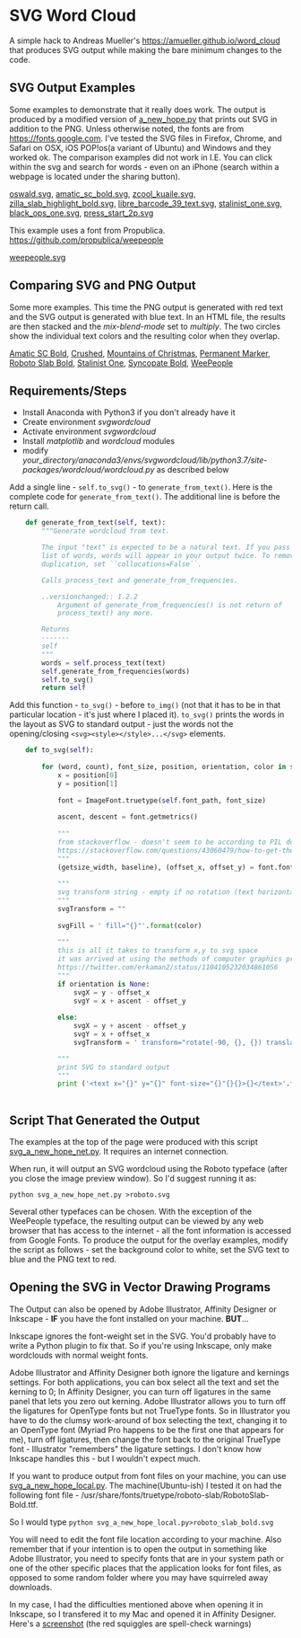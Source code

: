 # SVG Word Cloud
A simple hack to Andreas Mueller's https://amueller.github.io/word_cloud that produces SVG output while making the bare minimum changes to the code.
## SVG Output Examples
Some examples to demonstrate that it really does work. The output is produced by a modified version of [a_new_hope.py](https://github.com/amueller/word_cloud/blob/master/examples/a_new_hope.py) that prints out SVG in addition to the PNG. Unless otherwise noted, the fonts are from https://fonts.google.com. I've tested the SVG files in Firefox, Chrome, and Safari on OSX, iOS POP!os(a variant of Ubuntu) and Windows and they worked ok. The comparison examples did not work in I.E. You can click within the svg and search for words - even on an iPhone (search within a webpage is located under the sharing button).

[oswald.svg](https://loydg.github.io/gh_pages/examples/oswald.svg), 
[amatic_sc_bold.svg](https://loydg.github.io/gh_pages/examples/amatic_sc_bold.svg), 
[zcool_kuaile.svg](https://loydg.github.io/gh_pages/examples/zcool_kuaile.svg), 
[zilla_slab_highlight_bold.svg](https://loydg.github.io/gh_pages/examples/zilla_slab_highlight_bold.svg), 
[libre_barcode_39_text.svg](https://loydg.github.io/gh_pages/examples/libre_barcode_39_text.svg), 
[stalinist_one.svg](https://loydg.github.io/gh_pages/examples/stalinist_one.svg), 
[black_ops_one.svg](https://loydg.github.io/gh_pages/examples/black_ops_one.svg), 
[press_start_2p.svg](https://loydg.github.io/gh_pages/examples/press_start_2p.svg)

This example uses a font from Propublica. https://github.com/propublica/weepeople

[weepeople.svg](https://loydg.github.io/gh_pages/examples/weepeople.svg)

## Comparing SVG and PNG Output
Some more examples. This time the PNG output is generated with red text and the SVG output is generated with blue text. In an HTML file, the results are then stacked and the *mix-blend-mode* set to *multiply*. The two circles show the individual text colors and the resulting color when they overlap.

[Amatic SC Bold](https://loydg.github.io/gh_pages/amatic_sc_bold_overlay.html), 
[Crushed](https://loydg.github.io/gh_pages/crushed_overlay.html), 
[Mountains of Christmas](https://loydg.github.io/gh_pages/mountains_of_christmas_overlay.html), 
[Permanent Marker](https://loydg.github.io/gh_pages/permanent_marker_overlay.html), 
[Roboto Slab Bold](https://loydg.github.io/gh_pages/roboto_slab_bold_overlay.html), 
[Stalinist One](https://loydg.github.io/gh_pages/stalinist_one_overlay.html), 
[Syncopate Bold](https://loydg.github.io/gh_pages/syncopate_bold_overlay.html),
[WeePeople](https://loydg.github.io/gh_pages/weepeople_overlay.html)

## Requirements/Steps
* Install Anaconda with Python3 if you don't already have it
* Create environment *svgwordcloud*
* Activate environment *svgwordcloud*
* Install *matplotlib* and *wordcloud* modules
* modify *your_directory/anaconda3/envs/svgwordcloud/lib/python3.7/site-packages/wordcloud/wordcloud.py* as described below

Add a single line - `self.to_svg()` - to `generate_from_text()`.
Here is the complete code for `generate_from_text()`. The additional line is before the return call.

```python
    def generate_from_text(self, text):
        """Generate wordcloud from text.

        The input "text" is expected to be a natural text. If you pass a sorted
        list of words, words will appear in your output twice. To remove this
        duplication, set ``collocations=False``.

        Calls process_text and generate_from_frequencies.

        ..versionchanged:: 1.2.2
            Argument of generate_from_frequencies() is not return of
            process_text() any more.

        Returns
        -------
        self
        """
        words = self.process_text(text)
        self.generate_from_frequencies(words)
        self.to_svg()
        return self
```

Add this function - `to_svg()` - before `to_img()` (not that it has to be in that particular location - it's just where I placed it). 
`to_svg()` prints the words in the layout as SVG to standard output - just the words not the opening/closing `<svg><style></style>...</svg>` elements.

```python
    def to_svg(self):
        
        for (word, count), font_size, position, orientation, color in self.layout_:
            x = position[0]
            y = position[1]
            
            font = ImageFont.truetype(self.font_path, font_size)
                    
            ascent, descent = font.getmetrics()
            
            """
            from stackoverflow - doesn't seem to be according to PIL docs (should return height, width) but doesn't work otherwise...
            https://stackoverflow.com/questions/43060479/how-to-get-the-font-pixel-height-using-pil-imagefont
            """
            (getsize_width, baseline), (offset_x, offset_y) = font.font.getsize(word)
            
            """
            svg transform string - empty if no rotation (text horizontal), otherwise contains rotate and translate numbers
            """
            svgTransform = ""    
            
            svgFill = ' fill="{}"'.format(color)    
               
            """
            this is all it takes to transform x,y to svg space 
            it was arrived at using the methods of computer graphics programmers
            https://twitter.com/erkaman2/status/1104105232034861056
            """
            if orientation is None:
                svgX = y - offset_x
                svgY = x + ascent - offset_y      
                
            else:
                svgX = y + ascent - offset_y
                svgY = x + offset_x
                svgTransform = ' transform="rotate(-90, {}, {}) translate({}, 0)"'.format(svgX, svgY, -getsize_width)

            """
            print SVG to standard output 
            """
            print ('<text x="{}" y="{}" font-size="{}"{}{}>{}</text>'.format(svgX, svgY, font_size, svgTransform, svgFill, word))
    
```
## Script That Generated the Output 
The examples at the top of the page were produced with this script [svg_a_new_hope_net.py](https://github.com/loydg/gh_pages/blob/master/svg_a_new_hope_net.py). It requires an internet connection.

When run, it will output an SVG wordcloud using the Roboto typeface (after you close the image preview window). So I'd suggest running it as:

```python svg_a_new_hope_net.py >roboto.svg```

Several other typefaces can be chosen. With the exception of the WeePeople typeface, the resulting output can be viewed by any web browser that has access to the internet - all the font information is accessed from Google Fonts. To produce the output for the overlay examples, modify the script as follows - set the background color to white, set the SVG text to blue and the PNG text to red.

## Opening the SVG in Vector Drawing Programs
The Output can also be opened by Adobe Illustrator, Affinity Designer or Inkscape - **IF** you have the font installed on your machine. **BUT**...

Inkscape ignores the font-weight set in the SVG. You'd probably have to write a Python plugin to fix that. So if you're using Inkscape, only make wordclouds with normal weight fonts.

Adobe Illustrator and Affinity Designer both ignore the ligature and kernings settings. For both applications, you can box select all the text and set the kerning to 0; In Affinity Designer, you can turn off ligatures in the same panel that lets you zero out kerning. Adobe Illustrator allows you to turn off the ligatures for OpenType fonts but not TrueType fonts. So in Illustrator you have to do the clumsy work-around of box selecting the text, changing it to an OpenType font (Myriad Pro happens to be the first one that appears for me), turn off ligatures, then change the font back to the original TrueType font - Illustrator "remembers" the ligature settings. I don't know how Inkscape handles this - but I wouldn't expect much.

If you want to produce output from font files on your machine, you can use [svg_a_new_hope_local.py](https://github.com/loydg/gh_pages/blob/master/svg_a_new_hope_local.py). The machine(Ubuntu-ish) I tested it on had the following font file - /usr/share/fonts/truetype/roboto-slab/RobotoSlab-Bold.ttf.

So I would type ```python svg_a_new_hope_local.py>roboto_slab_bold.svg```

You will need to edit the font file location according to your machine. Also remember that if your intention is to open the output in something like Adobe Illustrator, you need to specify fonts that are in your system path or one of the other specific places that the application looks for font files, as opposed to some random folder where you may have squirreled away downloads.

In my case, I had the difficulties mentioned above when opening it in Inkscape, so I transfered it to my Mac and opened it in Affinity Designer. Here's a [screenshot](https://github.com/loydg/gh_pages/blob/master/affinity_designer_screenshot.png) (the red squiggles are spell-check warnings)





